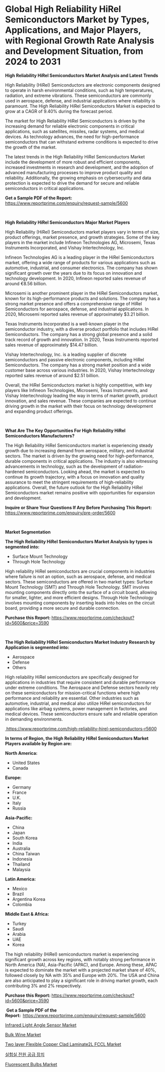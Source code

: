 <p><h1>Global High Reliability HiRel Semiconductors Market by Types, Applications, and Major Players, with Regional Growth Rate Analysis and Development Situation, from 2024 to 2031</h1></p><p><strong>High Reliability HiRel Semiconductors Market Analysis and Latest Trends</strong></p>
<p><p>High Reliability (HiRel) Semiconductors are electronic components designed to operate in harsh environmental conditions, such as high temperatures, radiation, and extreme vibrations. These semiconductors are commonly used in aerospace, defense, and industrial applications where reliability is paramount. The High Reliability HiRel Semiconductors Market is expected to grow at a CAGR of 9.40% during the forecast period.</p><p>The market for High Reliability HiRel Semiconductors is driven by the increasing demand for reliable electronic components in critical applications, such as satellites, missiles, radar systems, and medical devices. As technology advances, the need for high-performance semiconductors that can withstand extreme conditions is expected to drive the growth of the market.</p><p>The latest trends in the High Reliability HiRel Semiconductors Market include the development of more robust and efficient components, increased investments in research and development, and the adoption of advanced manufacturing processes to improve product quality and reliability. Additionally, the growing emphasis on cybersecurity and data protection is expected to drive the demand for secure and reliable semiconductors in critical applications.</p></p>
<p><strong>Get a Sample PDF of the Report:&nbsp;</strong> <a href="https://www.reportprime.com/enquiry/request-sample/5600">https://www.reportprime.com/enquiry/request-sample/5600</a></p>
<p>&nbsp;</p>
<p><strong>High Reliability HiRel Semiconductors Major Market Players</strong></p>
<p><p>High Reliability (HiRel) Semiconductors market players vary in terms of size, product offerings, market presence, and growth strategies. Some of the key players in the market include Infineon Technologies AG, Microsemi, Texas Instruments Incorporated, and Vishay Intertechnology, Inc.</p><p>Infineon Technologies AG is a leading player in the HiRel Semiconductors market, offering a wide range of products for various applications such as automotive, industrial, and consumer electronics. The company has shown significant growth over the years due to its focus on innovation and technology development. In 2020, Infineon reported sales revenue of around €8.56 billion.</p><p>Microsemi is another prominent player in the HiRel Semiconductors market, known for its high-performance products and solutions. The company has a strong market presence and offers a comprehensive range of HiRel Semiconductors for aerospace, defense, and industrial applications. In 2020, Microsemi reported sales revenue of approximately $3.21 billion.</p><p>Texas Instruments Incorporated is a well-known player in the semiconductor industry, with a diverse product portfolio that includes HiRel Semiconductors. The company has a strong global presence and a solid track record of growth and innovation. In 2020, Texas Instruments reported sales revenue of approximately $14.47 billion.</p><p>Vishay Intertechnology, Inc. is a leading supplier of discrete semiconductors and passive electronic components, including HiRel Semiconductors. The company has a strong market position and a wide customer base across various industries. In 2020, Vishay Intertechnology reported sales revenue of around $2.51 billion.</p><p>Overall, the HiRel Semiconductors market is highly competitive, with key players like Infineon Technologies, Microsemi, Texas Instruments, and Vishay Intertechnology leading the way in terms of market growth, product innovation, and sales revenue. These companies are expected to continue driving growth in the market with their focus on technology development and expanding product offerings.</p></p>
<p>&nbsp;</p>
<p><strong>What Are The Key Opportunities For High Reliability HiRel Semiconductors Manufacturers?</strong></p>
<p><p>The High Reliability HiRel Semiconductors market is experiencing steady growth due to increasing demand from aerospace, military, and industrial sectors. The market is driven by the growing need for high-performance, durable components in critical applications. The industry is also witnessing advancements in technology, such as the development of radiation-hardened semiconductors. Looking ahead, the market is expected to continue its growth trajectory, with a focus on innovation and quality assurance to meet the stringent requirements of high-reliability applications. Overall, the future outlook for the High Reliability HiRel Semiconductors market remains positive with opportunities for expansion and development.</p></p>
<p><strong>Inquire or Share Your Questions If Any Before Purchasing This Report:</strong> <a href="https://www.reportprime.com/enquiry/pre-order/5600">https://www.reportprime.com/enquiry/pre-order/5600</a></p>
<p>&nbsp;</p>
<p><strong>Market Segmentation</strong></p>
<p><strong>The High Reliability HiRel Semiconductors Market Analysis by types is segmented into:</strong></p>
<p><ul><li>Surface Mount Technology</li><li>Through Hole Technology</li></ul></p>
<p><p>High reliability HiRel semiconductors are crucial components in industries where failure is not an option, such as aerospace, defense, and medical sectors. These semiconductors are offered in two market types: Surface Mount Technology (SMT) and Through Hole Technology. SMT involves mounting components directly onto the surface of a circuit board, allowing for smaller, lighter, and more efficient designs. Through Hole Technology involves mounting components by inserting leads into holes on the circuit board, providing a more secure and durable connection.</p></p>
<p><strong>Purchase this Report:&nbsp;</strong><a href="https://www.reportprime.com/checkout?id=5600&price=3590">https://www.reportprime.com/checkout?id=5600&price=3590</a></p>
<p>&nbsp;</p>
<p><strong>The High Reliability HiRel Semiconductors Market Industry Research by Application is segmented into:</strong></p>
<p><ul><li>Aerospace</li><li>Defense</li><li>Others</li></ul></p>
<p><p>High reliability HiRel semiconductors are specifically designed for applications in industries that require consistent and durable performance under extreme conditions. The Aerospace and Defense sectors heavily rely on these semiconductors for mission-critical functions where high performance and reliability are essential. Other industries such as automotive, industrial, and medical also utilize HiRel semiconductors for applications like airbag systems, power management in factories, and medical devices. These semiconductors ensure safe and reliable operation in demanding environments.</p></p>
<p><a href="https://www.reportprime.com/high-reliability-hirel-semiconductors-r5600">&nbsp;https://www.reportprime.com/high-reliability-hirel-semiconductors-r5600</a></p>
<p><strong>In terms of Region, the High Reliability HiRel Semiconductors Market Players available by Region are:</strong></p>
<p>
    <p> <strong> North America: </strong>
        <ul>
            <li>United States</li>
            <li>Canada</li>
        </ul>
        </p> 
    <p> <strong> Europe: </strong>
        <ul>
            <li>Germany</li>
            <li>France</li>
            <li>U.K.</li>
            <li>Italy</li>
            <li>Russia</li>
        </ul>
        </p> 
    <p> <strong> Asia-Pacific: </strong>
        <ul>
            <li>China</li>
            <li>Japan</li>
            <li>South Korea</li>
            <li>India</li>
            <li>Australia</li>
            <li>China Taiwan</li>
            <li>Indonesia</li>
            <li>Thailand</li>
            <li>Malaysia</li>
        </ul>
        </p> 
    <p> <strong> Latin America: </strong>
        <ul>
            <li>Mexico</li>
            <li>Brazil</li>
            <li>Argentina Korea</li>
            <li>Colombia</li>
        </ul>
        </p> 
    <p> <strong> Middle East & Africa: </strong>
        <ul>
            <li>Turkey</li>
            <li>Saudi</li>
            <li>Arabia</li>
            <li>UAE</li>
            <li>Korea</li>
        </ul>
    </p>
    </p>
<p><p>The high reliability (HiRel) semiconductors market is experiencing significant growth across key regions, with notably strong performance in North America (NA), Asia-Pacific (APAC), and Europe. Among these, APAC is expected to dominate the market with a projected market share of 40%, followed closely by NA with 35% and Europe with 20%. The USA and China are also anticipated to play a significant role in driving market growth, each contributing 3% and 2% respectively.</p></p>
<p><strong>Purchase this Report: </strong><a href="https://www.reportprime.com/checkout?id=5600&price=3590">https://www.reportprime.com/checkout?id=5600&price=3590</a></p>
<p>&nbsp;<strong>Get a Sample PDF of the Report:&nbsp;&nbsp;</strong><a href="https://www.reportprime.com/enquiry/request-sample/5600">https://www.reportprime.com/enquiry/request-sample/5600</a></p>
<p><strong></strong></p>
<p><p><a href="https://github.com/JeanneSawayn2023/Market-Research-Report-List-1/blob/main/infrared-light-angle-sensor-market.md">Infrared Light Angle Sensor Market</a></p><p><a href="https://www.linkedin.com/pulse/bulk-wine-market-size-trends-complete-industry-overview-2024-jueoe">Bulk Wine Market</a></p><p><a href="https://github.com/RebekaAnderson14/Market-Research-Report-List-1/blob/main/two-layer-flexible-copper-clad-laminate2l-fccl-market.md">Two layer Flexible Copper Clad Laminate2L FCCL Market</a></p><p><a href="https://github.com/Elenrrera7685/Market-Research-Report-List-1/blob/main/360643470828.md">실험실 전원 공급 장치</a></p><p><a href="https://issuu.com/reportprime-2/docs/fluorescent-bulbs-market-size-2030.pptx">Fluorescent Bulbs Market</a></p></p>